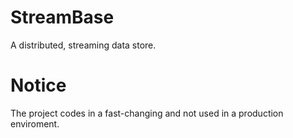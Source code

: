 # StreamBase
A distributed, streaming data store.

# Notice
The project codes in a fast-changing and not used in a production enviroment.
